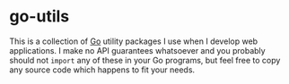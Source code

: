 go-utils
========

This is a collection of [Go](https://golang.org/) utility packages I use when I develop web applications. I make no API guarantees whatsoever and you probably should not `import` any of these in your Go programs, but feel free to copy any source code which happens to fit your needs.
